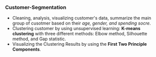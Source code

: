 ### Customer-Segmentation
- Cleaning, analysis, visualizing customer's data, summarize the main group of cusotmer based on their _age, gender, and spending socre_.
- Clustering customer by using unsupervised learning: __K-means clustering__ with three different methods: Elbow method, Silhouette method, and Gap statistic.
- Visualizing the Clustering Results by using the __First Two Principle Components__.
